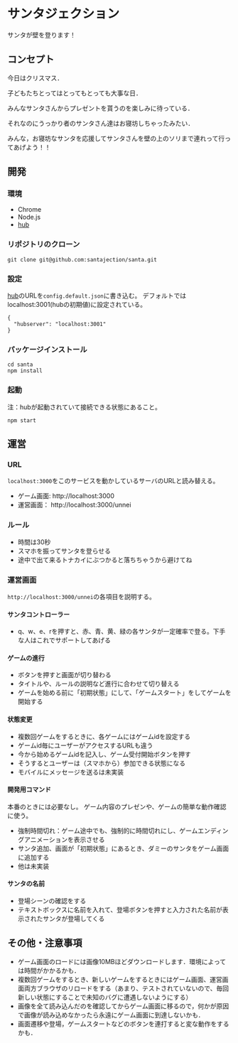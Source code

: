 # サンタジェクション
サンタが壁を登ります！

## コンセプト
今日はクリスマス．

子どもたちとってはとってもとっても大事な日．

みんなサンタさんからプレゼントを貰うのを楽しみに待っている．

それなのにうっかり者のサンタさん達はお寝坊しちゃったみたい．

みんな，お寝坊なサンタを応援してサンタさんを壁の上のソリまで連れって行ってあげよう！！

## 開発

### 環境
- Chrome
- Node.js
- [hub](https://github.com/santajection/hub)

### リポジトリのクローン

```
git clone git@github.com:santajection/santa.git
```

### 設定
[hub](https://github.com/santajection/hub)のURLを`config.default.json`に書き込む。
デフォルトではlocalhost:3001(hubの初期値)に設定されている。
```
{
  "hubserver": "localhost:3001"
}
```

### パッケージインストール

```
cd santa
npm install
```

 ### 起動
注：hubが起動されていて接続できる状態にあること。
```
npm start
```

## 運営
### URL
`localhost:3000`をこのサービスを動かしているサーバのURLと読み替える。
- ゲーム画面: http://localhost:3000
- 運営画面： http://localhost:3000/unnei

### ルール
- 時間は30秒
- スマホを振ってサンタを登らせる
- 途中で出て来るトナカイにぶつかると落ちちゃうから避けてね

### 運営画面
`http://localhost:3000/unnei`の各項目を説明する。

#### サンタコントローラー
- q、w、e、rを押すと、赤、青、黄、緑の各サンタが一定確率で登る。下手な人はこれでサポートしてあげる

#### ゲームの進行
- ボタンを押すと画面が切り替わる
- タイトルや、ルールの説明など進行に合わせて切り替える
- ゲームを始める前に「初期状態」にして、「ゲームスタート」をしてゲームを開始する

#### 状態変更
- 複数回ゲームをするときに、各ゲームにはゲームidを設定する
- ゲームid毎にユーザーがアクセスするURLも違う
- 今から始めるゲームidを記入し、ゲーム受付開始ボタンを押す
- そうするとユーザーは（スマホから）参加できる状態になる
- モバイルにメッセージを送るは未実装

#### 開発用コマンド
本番のときには必要なし。
ゲーム内容のプレゼンや、ゲームの簡単な動作確認に使う。

- 強制時間切れ：ゲーム途中でも、強制的に時間切れにし、ゲームエンディングアニメーションを表示させる
- サンタ追加、画面が「初期状態」にあるとき、ダミーのサンタをゲーム画面に追加する
- 他は未実装

#### サンタの名前
- 登場シーンの確認をする
- テキストボックスに名前を入れて、登場ボタンを押すと入力された名前が表示されたサンタが登場してくる

## その他・注意事項
- ゲーム画面のロードには画像10MBほどダウンロードします．環境によっては時間がかかるかも．
- 複数回ゲームをするとき、新しいゲームをするときにはゲーム画面、運営画面両方ブラウザのリロードをする（あまり、テストされていないので、毎回新しい状態にすることで未知のバグに遭遇しないようにする）
- 画像を全て読み込んだのを確認してからゲーム画面に移るので，何かが原因で画像が読み込めなかったら永遠にゲーム画面に到達しないかも．
- 画面遷移や登場，ゲームスタートなどのボタンを連打すると変な動作をするかも．
